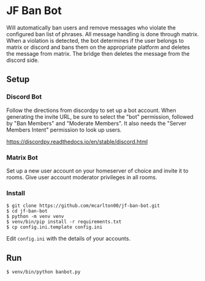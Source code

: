 # JF Ban Bot

Will automatically ban users and remove messages who violate the configured ban list of phrases.  All message handling is done through matrix.  When a violation is detected, the bot determines if the user belongs to matrix or discord and bans them on the appropriate platform and deletes the message from matrix.  The bridge then deletes the message from the discord side.

## Setup

### Discord Bot

Follow the directions from discordpy to set up a bot account.  When generating the invite URL, be sure to select the "bot" permission, followed by "Ban Members" and "Moderate Members".  It also needs the "Server Members Intent" permission to look up users.

https://discordpy.readthedocs.io/en/stable/discord.html

### Matrix Bot

Set up a new user account on your homeserver of choice and invite it to rooms.  Give user account moderator privileges in all rooms.

### Install

    $ git clone https://github.com/mcarlton00/jf-ban-bot.git
    $ cd jf-ban-bot
    $ python -m venv venv
    $ venv/bin/pip install -r requirements.txt
    $ cp config.ini.template config.ini

Edit `config.ini` with the details of your accounts.

## Run

    $ venv/bin/python banbot.py
